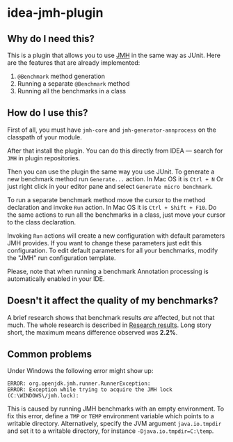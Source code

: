 # idea-jmh-plugin

## Why do I need this?

This is a plugin that allows you to use [JMH](http://openjdk.java.net/projects/code-tools/jmh/) in the same way as
JUnit. Here are the features that are already implemented:

1. ```@Benchmark``` method generation
2. Running a separate ```@Benchmark``` method
3. Running all the benchmarks in a class

## How do I use this?

First of all, you must have ```jmh-core``` and ```jmh-generator-annprocess``` on the classpath of your module.

After that install the plugin. You can do this directly from IDEA — search for `JMH` in plugin repositories.

Then you can use the plugin the same way you use JUnit. To generate a new benchmark method run ```Generate...``` action. In Mac OS it is ```Ctrl + N```
Or just right click in your editor pane and select ```Generate micro benchmark```.

To run a separate benchmark method move the cursor to the method declaration and invoke ```Run``` action.
In Mac OS it is ```Ctrl + Shift + F10```.
Do the same actions to run all the benchmarks in a class, just move your cursor to the class declaration.

Invoking `Run` actions will create a new configuration with default parameters JMH provides. If you want to change these parameters just edit this configuration.
To edit default parameters for all your benchmarks, modify the "JMH" run configuration template.

Please, note that when running a benchmark Annotation processing is automatically enabled in your IDE.

## Doesn't it affect the quality of my benchmarks?

A brief research shows that benchmark results *are* affected, but not that much. The whole research is described in
[Research results](https://github.com/artyushov/idea-jmh-plugin/blob/master/research/results.md). Long story short, the maximum means difference observed was **2.2%**.

## Common problems

Under Windows the following error might show up:

    ERROR: org.openjdk.jmh.runner.RunnerException:
    ERROR: Exception while trying to acquire the JMH lock (C:\WINDOWS\/jmh.lock):

This is caused by running JMH benchmarks with an empty environment. To fix this error, define a `TMP` or `TEMP` environment variable which points to a writable directory. Alternatively, specify the JVM argument `java.io.tmpdir` and set it to a writable directory, for instance `-Djava.io.tmpdir=C:\temp`.
